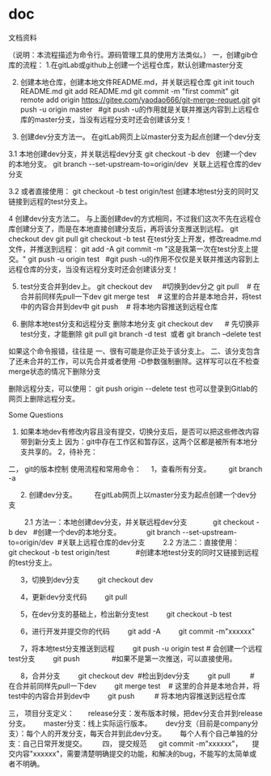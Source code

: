 # doc
文档资料


（说明：本流程描述为命令行。源码管理工具的使用方法类似。）
一，创建gib仓库的流程：
1.在gitLab或github上创建一个远程仓库，默认创建master分支

2. 创建本地仓库，创建本地文件README.md，并关联远程仓库
git init
touch README.md
git add README.md
git commit -m "first commit"
git remote add origin https://gitee.com/yaodao666/git-merge-requet.git
git push -u origin master   #git push -u的作用就是关联并推送内容到上远程仓库的master分支，当没有远程分支时还会创建该分支！

3. 创建dev分支方法一。
在gitLab网页上以master分支为起点创建一个dev分支

3.1 本地创建dev分支，并关联远程dev分支
git checkout -b dev   创建一个dev的本地分支。
git branch --set-upstream-to=origin/dev  关联上远程仓库的dev分支


3.2 或者直接使用：
git checkout -b test origin/test
创建本地test分支的同时又链接到远程的test分支上。




4 创建dev分支方法二。
与上面创建dev的方式相同，不过我们这次不先在远程仓库创建分支了，而是在本地直接创建分支后，再将该分支推送到远程。
git checkout dev
git pull
git checkout -b test
在test分支上开发，修改readme.md文件，并推送到远程：
git add -A
git commit -m "这是我第一次在test分支上提交。"
git push -u origin test   #git push -u的作用不仅仅是关联并推送内容到上远程仓库的分支，当没有远程分支时还会创建该分支！


5. test分支合并到dev上。
git checkout dev     #切换到dev分之
git pull    # 在合并前同样先pull一下dev
git merge test    # 这里的合并是本地合并，将test中的内容合并到dev中
git push    # 将本地内容推送到远程仓库

6. 删除本地test分支和远程分支
删除本地分支
git checkout dev      # 先切换非test分支，才能删除
git pull
git branch -d test  或者 git branch –delete test

如果这个命令报错，往往是
一、很有可能是你正处于该分支上。
二、该分支包含了还未合并的工作，可以先合并或者使用 -D参数强制删除。这样写可以在不检查merge状态的情况下删除分支

删除远程分支，可以使用：
git push origin --delete test
也可以登录到Gitlab的网页上删除远程分支。


Some Questions
1. 如果本地dev有修改内容且没有提交，切换分支后，是否可以把这些修改内容带到新分支上
因为：git中存在工作区和暂存区，这两个区都是被所有本地分支共享的。
2，待补充：



二， git的版本控制 使用流程和常用命令：
    1，查看所有分支。
        git branch -a   

      2. 创建dev分支。
        在gitLab网页上以master分支为起点创建一个dev分支

        2.1 方法一：本地创建dev分支，并关联远程dev分支
            git checkout -b dev   #创建一个dev的本地分支。
            git branch --set-upstream-to=origin/dev  #关联上远程仓库的dev分支
        2.2 方法二：直接使用：
            git checkout -b test origin/test
            #创建本地test分支的同时又链接到远程的test分支上。

      3，切换到dev分支
        git checkout dev

      4，更新dev分支代码
        git pull

      5，在dev分支的基础上，检出新分支test
        git checkout -b test

      6，进行开发并提交你的代码
        git add -A
        git commit -m"xxxxxx"

      7，将本地test分支推送到远程
        git push -u origin test # 会创建一个远程test分支
        git push                #如果不是第一次推送，可以直接使用。

      8，合并分支
        git checkout dev  #检出到dev分支
        git pull          # 在合并前同样先pull一下dev
        git merge test    # 这里的合并是本地合并，将test中的内容合并到dev中
        git push          # 将本地内容推送到远程仓库


三， 项目分支定义：
      release分支：发布版本时候，把dev分支合并到release分支。
      master分支：线上实际运行版本。
      dev分支（目前是company分支）：每个人的开发分支，每天合并到此dev分支。
      每个人有个自己单独的分支：自己日常开发提交。
      
四， 提交规范  
   git commit -m"xxxxxx"， 
   提交内容"xxxxxx"，需要清楚明确提交的功能，和解决的bug，不能写的太简单或者不明确。



